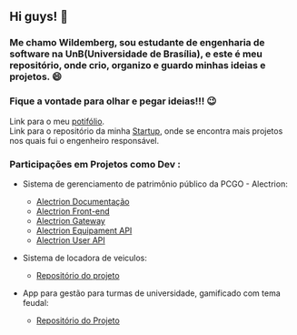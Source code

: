 ## Hi guys! 👋
### Me chamo Wildemberg, sou estudante de engenharia de software na UnB(Universidade de Brasília), e este é meu repositório, onde crio, organizo e guardo minhas ideias e projetos. 😄
### Fique a vontade para olhar e pegar ideias!!! 😉

Link para o meu [potifólio](https://github.com/wildemberg-sales/portifolio).  
Link para o repositório da minha [Startup](https://github.com/Olympus-SWE), onde se encontra mais projetos nos quais fui o engenheiro responsável.

### Participações em Projetos como Dev :

* Sistema de gerenciamento de patrimônio público da PCGO - Alectrion:
  * [Alectrion Documentação](https://github.com/fga-eps-mds/2022-1-Alectrion-DOC)
  * [Alectrion Front-end](https://github.com/fga-eps-mds/2022-1-Alectrion-FrontEnd)
  * [Alectrion Gateway](https://github.com/fga-eps-mds/2022-1-Alectrion-Gateway)
  * [Alectrion Equipament API](https://github.com/fga-eps-mds/2022-1-Alectrion-EquipamentApi)
  * [Alectrion User API](https://github.com/fga-eps-mds/2022-1-Alectrion-UserAPI)
  
* Sistema de locadora de veiculos:
  * [Repositório do projeto](https://github.com/wildemberg-sales/projetoSistemaLocadora)
  
* App para gestão para turmas de universidade, gamificado com tema feudal:
  * [Repositório do Projeto](https://github.com/Mateusas3s/DS-Feudo-Violeta)


<!--
**wildemberg-sales/wildemberg-sales** is a ✨ _special_ ✨ repository because its `README.md` (this file) appears on your GitHub profile.

Here are some ideas to get you started:

- 🔭 I’m currently working on ...
- 🌱 I’m currently learning ...
- 👯 I’m looking to collaborate on ...
- 🤔 I’m looking for help with ...
- 💬 Ask me about ...
- 📫 How to reach me: ...
- 😄 Pronouns: ...
- ⚡ Fun fact: ...
-->
